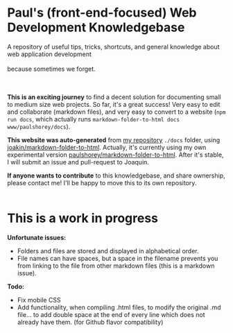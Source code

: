# Paul's (front-end-focused) Web Development Knowledgebase  
A repository of useful tips, tricks, shortcuts, and general knowledge about web application development<br />  
because sometimes we forget.  
<br /><br />  
  
**This is an exciting journey** to find a decent solution for documenting small to medium size web projects. So far, it's a great success! Very easy to edit and collaborate (markdown files), and very easy to convert to a website (`npm run docs`, which actually runs `markdown-folder-to-html docs www/paulshorey/docs`).  
  
**This website was auto-generated** from [my repository](http://github.com/paulshorey/ps) `./docs` folder, using [joakin/markdown-folder-to-html](https://github.com/joakin/markdown-folder-to-html). Actually, it's currently using my own experimental version [paulshorey/markdown-folder-to-html](https://github.com/paulshorey/markdown-folder-to-html). After it's stable, I will submit an issue and pull-request to Joaquin.  
  
**If anyone wants to contribute** to this knowledgebase, and share ownership, please contact me! I'll be happy to move this to its own repository.  
<br />  
  
# This is a work in progress  
  
**Unfortunate issues:**  
* Folders and files are stored and displayed in alphabetical order.  
* File names can have spaces, but a space in the filename prevents you from linking to the file from other markdown files (this is a markdown issue).  
  
  
**Todo:**  
* Fix mobile CSS  
* Add functionality, when compiling .html files, to modify the original .md file... to add double space at the end of every line which does not already have them. (for Github flavor compatibility)